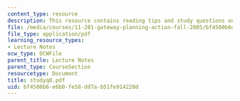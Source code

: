 ```yaml
---
content_type: resource
description: This resource contains reading tips and study questions on session 8.
file: /media/courses/11-201-gateway-planning-action-fall-2005/bf4500b6e6b0fe58dd7ab51fe914220d_studyq8.pdf
file_type: application/pdf
learning_resource_types:
- Lecture Notes
ocw_type: OCWFile
parent_title: Lecture Notes
parent_type: CourseSection
resourcetype: Document
title: studyq8.pdf
uid: bf4500b6-e6b0-fe58-dd7a-b51fe914220d
---
```

